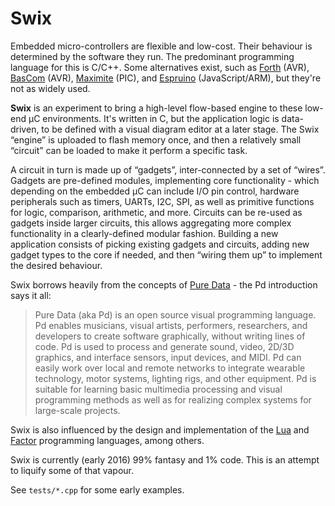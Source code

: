 # Swix

Embedded micro-controllers are flexible and low-cost. Their behaviour is
determined by the software they run. The predominant programming language for
this is C/C++. Some alternatives exist, such as [Forth][af] (AVR), [BasCom][bc]
(AVR), [Maximite][mm] (PIC), and [Espruino][es] (JavaScript/ARM), but they're
not as widely used.

**Swix** is an experiment to bring a high-level flow-based engine to these
low-end µC environments. It's written in C, but the application logic is
data-driven, to be defined with a visual diagram editor at a later stage. The
Swix “engine” is uploaded to flash memory once, and then a relatively small
“circuit” can be loaded to make it perform a specific task.

A circuit in turn is made up of “gadgets”, inter-connected by a set of “wires”.
Gadgets are pre-defined modules, implementing core functionality - which
depending on the embedded µC can include I/O pin control, hardware peripherals
such as timers, UARTs, I2C, SPI, as well as primitive functions for logic,
comparison, arithmetic, and more. Circuits can be re-used as gadgets inside
larger circuits, this allows aggregating more complex functionality in a
clearly-defined modular fashion. Building a new application consists of picking
existing gadgets and circuits, adding new gadget types to the core if needed,
and then “wiring them up” to implement the desired behaviour.

Swix borrows heavily from the concepts of [Pure Data](http://puredata.info/) -
the Pd introduction says it all:

> Pure Data (aka Pd) is an open source visual programming language. Pd enables
> musicians, visual artists, performers, researchers, and developers to create
> software graphically, without writing lines of code. Pd is used to process
> and generate sound, video, 2D/3D graphics, and interface sensors, input
> devices, and MIDI. Pd can easily work over local and remote networks to
> integrate wearable technology, motor systems, lighting rigs, and other
> equipment. Pd is suitable for learning basic multimedia processing and visual
> programming methods as well as for realizing complex systems for large-scale
> projects.

Swix is also influenced by the design and implementation of the [Lua][lu] and
[Factor][fa] programming languages, among others.

Swix is currently (early 2016) 99% fantasy and 1% code. This is an attempt to
liquify some of that vapour.

See `tests/*.cpp` for some early examples.

   [af]: http://amforth.sourceforge.net/
   [bc]: http://www.mcselec.com/index.php?option=com_content&task=view&id=14&Itemid=41
   [mm]: http://www.geoffg.net/maximite.html
   [es]: http://www.espruino.com/
   [lu]: http://www.lua.org/
   [fa]: http://factorcode.org/

